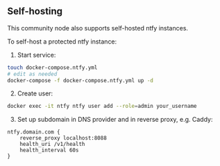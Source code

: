 ## Self-hosting

This community node also supports self-hosted ntfy instances. 

To self-host a protected ntfy instance:

1. Start service:

```sh
touch docker-compose.ntfy.yml
# edit as needed
docker-compose -f docker-compose.ntfy.yml up -d
```

2. Create user:

```sh
docker exec -it ntfy ntfy user add --role=admin your_username
```

3. Set up subdomain in DNS provider and in reverse proxy, e.g. Caddy:

```Caddyfile
ntfy.domain.com {
	reverse_proxy localhost:8088
	health_uri /v1/health
	health_interval 60s
}
```

